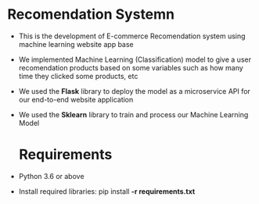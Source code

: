 # Recomendation Systemn
* This is the development of E-commerce Recomendation system using machine learning website app base
* We implemented Machine Learning (Classification) model to give a user recomendation products based on some variables such as how many time they clicked some products, etc
* We used the **Flask** library to deploy the model as a microservice API for our end-to-end website application
* We used the **Sklearn** library to train and process our Machine Learning Model

  # Requirements
* <span>Python 3.6 or above</span>
* Install required libraries: pip install **-r requirements.txt**

